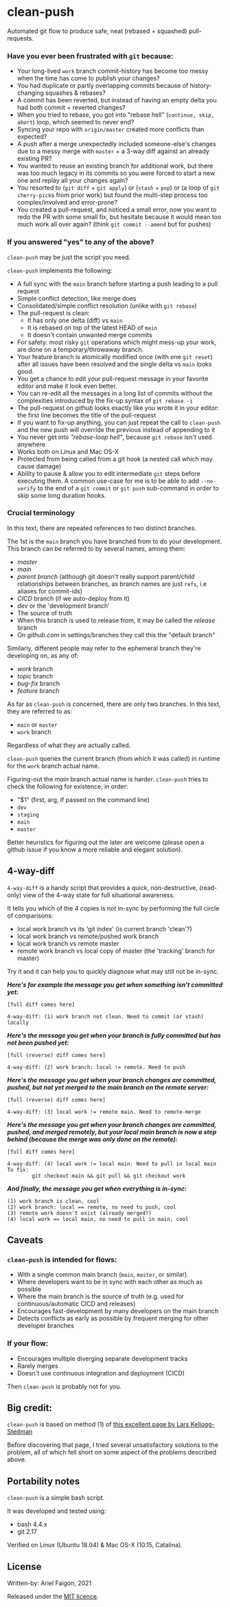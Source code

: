 
[//]: # (vim: spell)

# clean-push

Automated git flow to produce safe, neat (rebased + squashed) pull-requests.


### Have you ever been frustrated with `git` because:

- Your long-lived `work` branch commit-history has become too messy when the time has come to publish your changes?
- You had duplicate or partly overlapping commits because of history-changing squashes & rebases?
- A commit has been reverted, but instead of having an empty delta you had both commit + reverted changes?
- When you tried to rebase, you got into "rebase hell" (`continue, skip, abort`) loop, which seemed to never end?
- Syncing your repo with `origin/master` created more conflicts than expected?
- A push after a merge unexpectedly included someone-else's changes due to a messy merge with `master` + a 3-way diff against an already existing PR?
- You wanted to reuse an existing branch for additional work, but there was too much legacy in its commits so you were forced to start a new one and replay all your changes again?
- You resorted to (`git diff` + `git apply`) or (`stash` + `pop`) or (a loop of `git cherry-pick`s from prior work) but found the multi-step process too complex/involved and error-prone?
- You created a pull-request, and noticed a small error, now you want to redo the PR with some small fix, but hesitate because it would mean too much work all over again? (think `git commit --amend` but for pushes)

### If you answered "yes" to any of the above?

`clean-push` may be just the script you need.

`clean-push` implements the following:

- A full sync with the `main` branch before starting a push leading to a pull request
- Simple conflict detection, like merge does
- Consolidated/simple conflict resolution (unlike with `git rebase`)
- The pull-request is clean:
   - It has only one delta (diff) vs `main`
   - It is rebased on top of the latest HEAD of `main`
   - It doesn't contain unwanted merge commits
- For safety: most risky `git` operations which might mess-up your work, are done on a temporary/throwaway branch.
- Your feature branch is atomically modified once (with one `git reset`) after all issues have been resolved and the single delta vs `main` looks good.
- You get a chance to edit your pull-request message in your favorite editor and make it look even better.
- You can re-edit all the messages in a long list of commits without
  the complexities introduced by the fix-up syntax of `git rebase -i`
- The pull-request on *github* looks exactly like you wrote it in your editor: the first line becomes the title of the pull-request
- If you want to fix-up anything, you can just repeat the call to `clean-push` and the new push will override the previous instead of appending to it
- You never get into *"rebase-loop hell"*, because `git rebase` isn't used anywhere
- Works both on Linux and Mac OS-X
- Protected from being called from a git hook (a nested call which may cause damage)
- Ability to pause & allow you to edit intermediate `git` steps before executing them. A common use-case for me is to be able to add `--no-verify` to the end of a `git commit` or `git push` sub-command in order to skip some long duration hooks.

### Crucial terminology

In this text, there are repeated references to two distinct branches.

The 1st is the `main` branch you have branched from to do your development.
This branch can be referred to by several names, among them:

  - *master*
  - *main*
  - *parent branch* (although git doesn't really support parent/child relationships between branches, as branch names are just `refs`, i.e aliases for commit-ids)
  - *CICD* branch (if we auto-deploy from it)
  - *dev* or the 'development branch'
  - The source of truth
  - When this branch is used to release from, it may be called the *release* branch
  - On *github.com* in settings/branches they call this the "default branch"

Similarly, different people may refer to the ephemeral branch they're developing on, as any of:

  - *work* branch
  - *topic* branch
  - *bug-fix* branch
  - *feature* branch

As far as `clean-push` is concerned, there are only two branches.
In this text, they are referred to as:

  - `main` or `master`
  - `work` branch

Regardless of what they are actually called.

`clean-push` queries the current branch (from which it was called) in runtime for the `work` branch actual name.

Figuring-out the *main* branch actual name is harder.
`clean-push` tries to check the following for existence, in order:

  - "$1" (first, arg, if passed on the command line)
  - `dev`
  - `staging`
  - `main`
  - `master`

Better heuristics for figuring out the later are welcome (please open a github issue if you know a more reliable and elegant solution).

## 4-way-diff

`4-way-diff` is a handy script that provides a quick, non-destructive,
(read-only) view of the 4-way state for full situational awareness.

It tells you which of the 4 copies is not in-sync by performing
the full circle of comparisons:

  - local work branch vs its 'git index' (is current branch 'clean'?)
  - local work branch vs remote/pushed work branch
  - local work branch vs remote master
  - remote work branch vs local copy of master (the 'tracking' branch for master)

Try it and it can help you to quickly diagnose what may still not be in-sync.

***Here's for example the message you get when something isn't committed yet:***

```
[full diff comes here]

4-way-diff: (1) work branch not clean. Need to commit (or stash) locally
```

***Here's the message you get when your branch is fully
committed but has not been pushed yet:***

```
[full (reverse) diff comes here]

4-way-diff: (2) work branch: local != remote. Need to push
```

***Here's the message you get when your branch changes are committed,
pushed, but not yet merged to the main branch on the remote
server:***

```
[full (reverse) diff comes here]

4-way-diff: (3) local work != remote main. Need to remote-merge
```

***Here's the message you get when your branch changes are committed,
pushed, and merged remotely, but your local main branch is now
a step behind (because the merge was only done on the remote):***

```
[full diff comes here]

4-way-diff: (4) local work != local main. Need to pull in local main
To fix:
        git checkout main && git pull && git checkout work
```

***And finally, the message you get when everything is in-sync:***

```
(1) work branch is clean, cool
(2) work branch: local == remote, no need to push, cool
(3) remote work doesn't exist (already merged?)
(4) local work == local main, no need to pull in main, cool
```

## Caveats

### `clean-push` is intended for flows:

- With a single common main branch (`main`, `master`, or similar).
- Where developers want to be in sync with each other as much as possible
- Where the main branch is the source of truth (e.g. used for continuous/automatic CICD and releases)
- Encourages fast-development by many developers on the main branch
- Detects conflicts as early as possible by frequent merging for other developer branches

### If your flow:

- Encourages multiple diverging separate development tracks
- Rarely merges
- Doesn't use continuous integration and deployment (CICD)

Then `clean-push` is probably not for you.

## Big credit:

`clean-push` is based on method (1) of [this excellent page by Lars Kellogg-Stedman](https://blog.oddbit.com/post/2019-06-17-avoid-rebase-hell-squashing-wi/)

Before discovering that page, I tried several unsatisfactory solutions to the problem, all of which fell short on some aspect of the problems described above.

## Portability notes

`clean-push` is a simple bash script.

It was developed and tested using:

- bash 4.4.x
- git 2.17

Verified on Linux (Ubuntu 18.04) & Mac OS-X (10.15, Catalina).

## License

Written-by: Ariel Faigon, 2021

Released under the [MIT licence](LICENSE).

